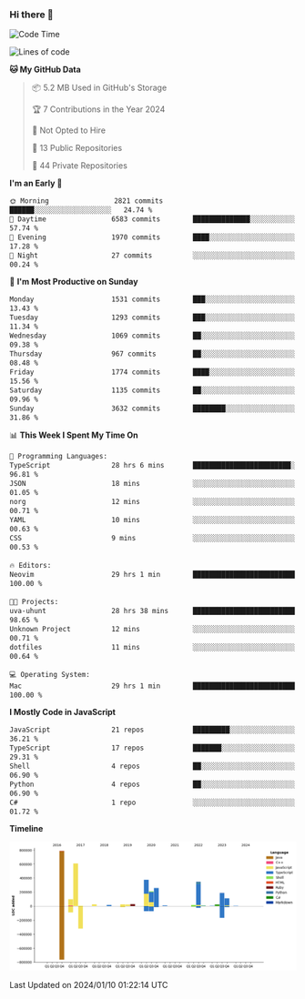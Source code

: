 ### Hi there 👋

<!--
**Clumsy-Coder/Clumsy-Coder** is a ✨ _special_ ✨ repository because its `README.md` (this file) appears on your GitHub profile.

Here are some ideas to get you started:

- 🔭 I’m currently working on ...
- 🌱 I’m currently learning ...
- 👯 I’m looking to collaborate on ...
- 🤔 I’m looking for help with ...
- 💬 Ask me about ...
- 📫 How to reach me: ...
- 😄 Pronouns: ...
- ⚡ Fun fact: ...
-->

<!-- anmol098/waka-readme-stats -->
<!--START_SECTION:waka-->
![Code Time](http://img.shields.io/badge/Code%20Time-601%20hrs%2024%20mins-blue)

![Lines of code](https://img.shields.io/badge/From%20Hello%20World%20I%27ve%20Written-3.2%20million%20lines%20of%20code-blue)

**🐱 My GitHub Data** 

> 📦 5.2 MB Used in GitHub's Storage 
 > 
> 🏆 7 Contributions in the Year 2024
 > 
> 🚫 Not Opted to Hire
 > 
> 📜 13 Public Repositories 
 > 
> 🔑 44 Private Repositories 
 > 
**I'm an Early 🐤** 

```text
🌞 Morning                2821 commits        ██████░░░░░░░░░░░░░░░░░░░   24.74 % 
🌆 Daytime                6583 commits        ██████████████░░░░░░░░░░░   57.74 % 
🌃 Evening                1970 commits        ████░░░░░░░░░░░░░░░░░░░░░   17.28 % 
🌙 Night                  27 commits          ░░░░░░░░░░░░░░░░░░░░░░░░░   00.24 % 
```
📅 **I'm Most Productive on Sunday** 

```text
Monday                   1531 commits        ███░░░░░░░░░░░░░░░░░░░░░░   13.43 % 
Tuesday                  1293 commits        ███░░░░░░░░░░░░░░░░░░░░░░   11.34 % 
Wednesday                1069 commits        ██░░░░░░░░░░░░░░░░░░░░░░░   09.38 % 
Thursday                 967 commits         ██░░░░░░░░░░░░░░░░░░░░░░░   08.48 % 
Friday                   1774 commits        ████░░░░░░░░░░░░░░░░░░░░░   15.56 % 
Saturday                 1135 commits        ██░░░░░░░░░░░░░░░░░░░░░░░   09.96 % 
Sunday                   3632 commits        ████████░░░░░░░░░░░░░░░░░   31.86 % 
```


📊 **This Week I Spent My Time On** 

```text
💬 Programming Languages: 
TypeScript               28 hrs 6 mins       ████████████████████████░   96.81 % 
JSON                     18 mins             ░░░░░░░░░░░░░░░░░░░░░░░░░   01.05 % 
norg                     12 mins             ░░░░░░░░░░░░░░░░░░░░░░░░░   00.71 % 
YAML                     10 mins             ░░░░░░░░░░░░░░░░░░░░░░░░░   00.63 % 
CSS                      9 mins              ░░░░░░░░░░░░░░░░░░░░░░░░░   00.53 % 

🔥 Editors: 
Neovim                   29 hrs 1 min        █████████████████████████   100.00 % 

🐱‍💻 Projects: 
uva-uhunt                28 hrs 38 mins      █████████████████████████   98.65 % 
Unknown Project          12 mins             ░░░░░░░░░░░░░░░░░░░░░░░░░   00.71 % 
dotfiles                 11 mins             ░░░░░░░░░░░░░░░░░░░░░░░░░   00.64 % 

💻 Operating System: 
Mac                      29 hrs 1 min        █████████████████████████   100.00 % 
```

**I Mostly Code in JavaScript** 

```text
JavaScript               21 repos            █████████░░░░░░░░░░░░░░░░   36.21 % 
TypeScript               17 repos            ███████░░░░░░░░░░░░░░░░░░   29.31 % 
Shell                    4 repos             ██░░░░░░░░░░░░░░░░░░░░░░░   06.90 % 
Python                   4 repos             ██░░░░░░░░░░░░░░░░░░░░░░░   06.90 % 
C#                       1 repo              ░░░░░░░░░░░░░░░░░░░░░░░░░   01.72 % 
```



**Timeline**

![Lines of Code chart](https://raw.githubusercontent.com/Clumsy-Coder/Clumsy-Coder/main/assets/bar_graph.png)


 Last Updated on 2024/01/10 01:22:14 UTC
<!--END_SECTION:waka-->
